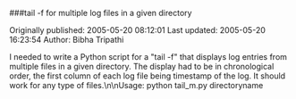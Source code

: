 ###tail -f for multiple log files in a given directory

Originally published: 2005-05-20 08:12:01
Last updated: 2005-05-20 16:23:54
Author: Bibha Tripathi

I needed to write a Python script for a "tail -f" that displays log entries from multiple files in a given directory. The display had to be in chronological order, the first column of each log file being timestamp of the log. It should work for any type of files.\n\nUsage:  python tail_m.py directoryname